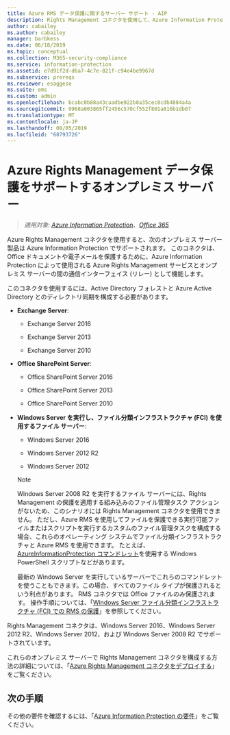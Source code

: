 ```yaml
---
title: Azure RMS データ保護に関するサーバー サポート - AIP
description: Rights Management コネクタを使用して、Azure Information Protection から Azure Rights Management サービスを使用できるオンプレミス サーバー製品を特定します。
author: cabailey
ms.author: cabailey
manager: barbkess
ms.date: 06/18/2019
ms.topic: conceptual
ms.collection: M365-security-compliance
ms.service: information-protection
ms.assetid: e7d91f2d-d6a7-4c7e-821f-c94e4be9967d
ms.subservice: prereqs
ms.reviewer: esaggese
ms.suite: ems
ms.custom: admin
ms.openlocfilehash: bcabc0b88a43caadbe922b8a35cec8cdb4884a4a
ms.sourcegitcommit: 9968a003865ff2456c570cf552f801a816b1db07
ms.translationtype: MT
ms.contentlocale: ja-JP
ms.lasthandoff: 08/05/2019
ms.locfileid: "68793726"
---
```

# <a name="on-premises-servers-that-support-azure-rights-management-data-protection"></a>Azure Rights Management データ保護をサポートするオンプレミス サーバー

>*適用対象: [Azure Information Protection](https://azure.microsoft.com/pricing/details/information-protection)、[Office 365](https://download.microsoft.com/download/E/C/F/ECF42E71-4EC0-48FF-AA00-577AC14D5B5C/Azure_Information_Protection_licensing_datasheet_EN-US.pdf)*

Azure Rights Management コネクタを使用すると、次のオンプレミス サーバー製品は Azure Information Protection でサポートされます。 このコネクタは、Office ドキュメントや電子メールを保護するために、Azure Information Protection によって使用される Azure Rights Management サービスとオンプレミス サーバーの間の通信インターフェイス (リレー) として機能します。 

このコネクタを使用するには、Active Directory フォレストと Azure Active Directory とのディレクトリ同期を構成する必要があります。

-   **Exchange Server**:

    -   Exchange Server 2016

    -   Exchange Server 2013

    -   Exchange Server 2010

-   **Office SharePoint Server**:

    -   Office SharePoint Server 2016

    -   Office SharePoint Server 2013

    -   Office SharePoint Server 2010

-   **Windows Server を実行し、ファイル分類インフラストラクチャ (FCI) を使用するファイル サーバー**:

    -   Windows Server 2016

    -   Windows Server 2012 R2

    -   Windows Server 2012

    > [!NOTE]
    > Windows Server 2008 R2 を実行するファイル サーバーには、Rights Management の保護を適用する組み込みのファイル管理タスク アクションがないため、このシナリオには Rights Management コネクタを使用できません。 ただし、Azure RMS を使用してファイルを保護できる実行可能ファイルまたはスクリプトを実行するカスタムのファイル管理タスクを構成する場合、これらのオペレーティング システムでファイル分類インフラストラクチャと Azure RMS を使用できます。 たとえば、[AzureInformationProtection コマンドレット](/powershell/azureinformationprotection/vlatest/aip)を使用する Windows PowerShell スクリプトなどがあります。
    > 
    > 最新の Windows Server を実行しているサーバーでこれらのコマンドレットを使うこともできます。この場合、すべてのファイル タイプが保護されるという利点があります。 RMS コネクタでは Office ファイルのみ保護されます。 操作手順については、「[Windows Server ファイル分類インフラストラクチャ &#40;FCI&#41; での RMS の保護](./rms-client/configure-fci.md)」を参照してください。

Rights Management コネクタは、Windows Server 2016、Windows Server 2012 R2、Windows Server 2012、および Windows Server 2008 R2 でサポートされています。

これらのオンプレミス サーバーで Rights Management コネクタを構成する方法の詳細については、「[Azure Rights Management コネクタをデプロイする](deploy-rms-connector.md)」をご覧ください。

## <a name="next-steps"></a>次の手順
その他の要件を確認するには、「[Azure Information Protection の要件](requirements.md)」をご覧ください。
